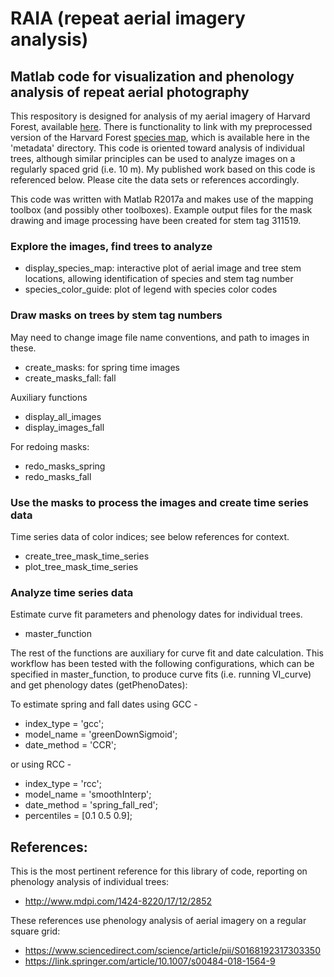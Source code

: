 # RAIA (repeat aerial imagery analysis)

## Matlab code for visualization and phenology analysis of repeat aerial photography

This respository is designed for analysis of my aerial imagery of Harvard Forest, available [here](http://harvardforest.fas.harvard.edu:8080/exist/apps/datasets/showData.html?id=hf294). There is functionality to link with my preprocessed version of the Harvard Forest [species map](http://harvardforest.fas.harvard.edu:8080/exist/apps/datasets/showData.html?id=hf253), which is available here in the 'metadata' directory. This code is oriented toward analysis of individual trees, although similar principles can be used to analyze images on a regularly spaced grid (i.e. 10 m). My published work based on this code is referenced below. Please cite the data sets or references accordingly.

This code was written with Matlab R2017a and makes use of the mapping toolbox (and possibly other toolboxes). Example output files for the mask drawing and image processing have been created for stem tag 311519.

### Explore the images, find trees to analyze
- display_species_map: interactive plot of aerial image and tree stem locations, allowing identification of species and stem tag number
- species_color_guide: plot of legend with species color codes

### Draw masks on trees by stem tag numbers
May need to change image file name conventions, and path to images in these.
- create_masks: for spring time images
- create_masks_fall: fall

Auxiliary functions
- display_all_images
- display_images_fall

For redoing masks:
- redo_masks_spring
- redo_masks_fall

### Use the masks to process the images and create time series data
Time series data of color indices; see below references for context.
- create_tree_mask_time_series
- plot_tree_mask_time_series

### Analyze time series data
Estimate curve fit parameters and phenology dates for individual trees.
- master_function

The rest of the functions are auxiliary for curve fit and date calculation. This workflow has been tested with the following configurations, which can be specified in master_function, to produce curve fits (i.e. running VI_curve) and get phenology dates (getPhenoDates):

To estimate spring and fall dates using GCC -
- index_type = 'gcc';
- model_name = 'greenDownSigmoid';
- date_method = 'CCR';

or using RCC -
- index_type = 'rcc';
- model_name = 'smoothInterp';
- date_method = 'spring_fall_red'; 
- percentiles = [0.1 0.5 0.9];

## References:
This is the most pertinent reference for this library of code, reporting on phenology analysis of individual trees:
- http://www.mdpi.com/1424-8220/17/12/2852

These references use phenology analysis of aerial imagery on a regular square grid:
- https://www.sciencedirect.com/science/article/pii/S0168192317303350
- https://link.springer.com/article/10.1007/s00484-018-1564-9
